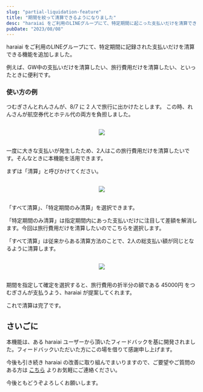 ```yaml
---
slug: "partial-liquidation-feature"
title: "期間を絞って清算できるようになりました"
desc: "haraiai をご利用のLINEグループにて、特定期間に起こった支払いだけを清算できる機能を追加しました。例えば、GW中の支払いだけを清算したい、旅行中の支払いだけを清算したい、といったときに便利です。"
pubDate: "2023/08/08"
---
```


haraiai をご利用のLINEグループにて、特定期間に記録された支払いだけを清算できる機能を追加しました。

例えば、GW中の支払いだけを清算したい、旅行費用だけを清算したい、といったときに便利です。


### 使い方の例

つむぎさんとれんさんが、8/7 に 2 人で旅行に出かけたとします。
この時、れんさんが航空券代とホテル代の両方を負担しました。


<div style="text-align:center; margin: 30px 0;">
  <img src="/img/news/partial-liquidation-demo-1.jpg" style="max-width: 320px" />
</div>

一度に大きな支払いが発生したため、2人はこの旅行費用だけを清算したいです。そんなときに本機能を活用できます。

まずは「清算」と呼びかけてください。

<div style="text-align:center; margin: 30px 0;">
  <img src="/img/news/partial-liquidation-demo-2.jpg" style="max-width: 320px" />
</div>

「すべて清算」、「特定期間のみ清算」を選択できます。

「特定期間のみ清算」は指定期間内にあった支払いだけに注目して差額を解消します。今回は旅行費用だけを清算したいのでこちらを選択します。

「すべて清算」は従来からある清算方法のことで、2人の総支払い額が同じとなるように清算します。

<div style="text-align:center; margin: 30px 0;">
  <img src="/img/news/partial-liquidation-demo-3.jpg" style="max-width: 320px" />
</div>

期間を指定して確定を選択すると、旅行費用の折半分の額である 45000円 をつむぎさんが支払うよう、haraiai が提案してくれます。

これで清算は完了です。

## さいごに

本機能は、ある haraiai ユーザーから頂いたフィードバックを基に開発されました。フィードバックいただいた方にこの場を借りて感謝申し上げます。

今後も引き続き haraiai の改善に取り組んでまいりますので、ご要望やご質問のある方は [こちら](https://haraiai.netlify.app/inquiry/) よりお気軽にご連絡ください。


今後ともどうぞよろしくお願いします。
